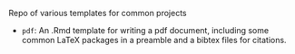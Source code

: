 Repo of various templates for common projects

- `pdf`: An .Rmd template for writing a pdf document, including some common LaTeX packages in a preamble and a bibtex files for citations.
